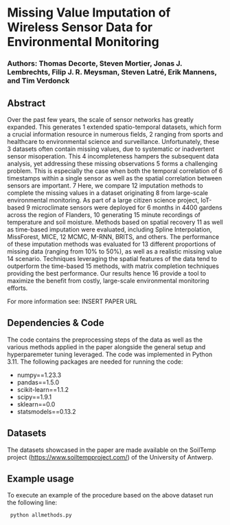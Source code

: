 # Missing Value Imputation of Wireless Sensor Data for Environmental Monitoring

### Authors: Thomas Decorte, Steven Mortier, Jonas J. Lembrechts, Filip J. R. Meysman, Steven Latré, Erik Mannens, and Tim Verdonck

## Abstract
Over the past few years, the scale of sensor networks has greatly expanded. This generates 1
extended spatio-temporal datasets, which form a crucial information resource in numerous fields, 2
ranging from sports and healthcare to environmental science and surveillance. Unfortunately, these 3
datasets often contain missing values, due to systematic or inadvertent sensor misoperation. This 4
incompleteness hampers the subsequent data analysis, yet addressing these missing observations 5
forms a challenging problem. This is especially the case when both the temporal correlation of 6
timestamps within a single sensor as well as the spatial correlation between sensors are important. 7
Here, we compare 12 imputation methods to complete the missing values in a dataset originating 8
from large-scale environmental monitoring. As part of a large citizen science project, IoT-based 9
microclimate sensors were deployed for 6 months in 4400 gardens across the region of Flanders, 10
generating 15 minute recordings of temperature and soil moisture. Methods based on spatial recovery 11
as well as time-based imputation were evaluated, including Spline Interpolation, MissForest, MICE, 12
MCMC, M-RNN, BRITS, and others. The performance of these imputation methods was evaluated for 13
different proportions of missing data (ranging from 10% to 50%), as well as a realistic missing value 14
scenario. Techniques leveraging the spatial features of the data tend to outperform the time-based 15
methods, with matrix completion techniques providing the best performance. Our results hence 16
provide a tool to maximize the benefit from costly, large-scale environmental monitoring efforts.

For more information see: INSERT PAPER URL

## Dependencies & Code

The code contains the preprocessing steps of the data as well as the various methods applied in the paper alongside the general setup and hyperparemeter tuning leveraged. 
The code was implemented in Python 3.11. The following packages are needed for running the code:
- numpy==1.23.3
- pandas==1.5.0
- scikit-learn==1.1.2
- scipy==1.9.1
- sklearn==0.0
- statsmodels==0.13.2

## Datasets
The datasets showcased in the paper are made available on the SoilTemp project (https://www.soiltempproject.com/) of the University of Antwerp.

## Example usage

To execute an example of the procedure based on the above dataset run the following line:
```
 python allmethods.py
```
